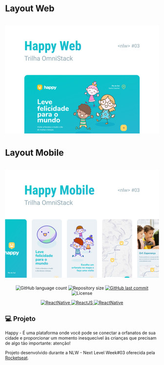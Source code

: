 # Layout Web
<h1 align="center">
    <img alt="NextLevelWeek" title="#NextLevelWeek" src=".github/capa.png"/>
</h1>

# Layout Mobile
<h1 align="center">
    <img alt="NextLevelWeek" title="#NextLevelWeek" src=".github/capa_mobile.png"/>
</h1>

<p align="center">

  <img alt="GitHub language count" src="https://img.shields.io/github/languages/count/cintiazago/happy">

  <img alt="Repository size" src="https://img.shields.io/github/repo-size/cintiazago/happy">

  <a href="https://github.com/cintiazago/happy/commits/master">
    <img alt="GitHub last commit" src="https://img.shields.io/github/last-commit/cintiazago/happy?color=blue">
  </a>

  <img alt="License" src="https://img.shields.io/badge/license-MIT-brightgreen?color=blue">

</p>
<p align="center">

<a target="_blank" href="https://nodejs.org/">
    <img alt="ReactNative" src="https://img.shields.io/static/v1?color=brightgreen&label=Node&message=JS&?style=plastic&logo=Node.js">
  </a>

  <a href="https://reactjs.org/">
  <img alt="ReactJS" src="https://img.shields.io/static/v1?color=blue&label=React&message=JS&?style=plastic&logo=React">
</a>

 <a href="https://reactnative.dev/">
    <img alt="ReactNative" src="https://img.shields.io/static/v1?color=blue&label=React&message=Native&?style=plastic&logo=React">
  </a>
  </p>

## 💻 Projeto

Happy - É uma plataforma onde você pode se conectar a orfanatos de sua cidade e proporcionar um momento inesquecível às crianças que precisam de algo tão importante: atenção!

Projeto desenvolvido durante a NLW - Next Level Week#03 oferecida pela [Rocketseat](https://rocketseat.com.br/).
